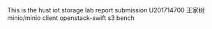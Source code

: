 This is the hust iot storage lab report submission
U201714700  王家树
minio/minio client
openstack-swift
s3 bench
